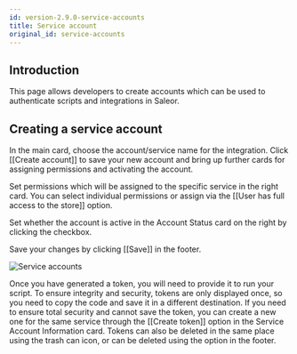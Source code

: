 ```yaml
---
id: version-2.9.0-service-accounts
title: Service account
original_id: service-accounts
---
```


## Introduction

This page allows developers to create accounts which can be used to authenticate scripts and integrations in Saleor.

## Creating a service account

In the main card, choose the account/service name for the integration. Click [[Create account]] to save your new account and bring up further cards for assigning permissions and activating the account. 

Set permissions which will be assigned to the specific service in the right card. You can select individual permissions or assign via the [[User has full access to the store]] option. 

Set whether the account is active in the Account Status card on the right by clicking the checkbox.

Save your changes by clicking [[Save]] in the footer.

![Service accounts](assets/dashboard-config/Serviceaccount.jpg)

Once you have generated a token, you will need to provide it to run your script. To ensure integrity and security, tokens are only displayed once, so you need to copy the code and save it in a different destination. If you need to ensure total security and cannot save the token, you can create a new one for the same service through the [[Create token]] option in the Service Account Information card. Tokens can also be deleted in the same place using the trash can icon, or can be deleted using the option in the footer.
